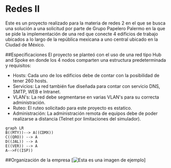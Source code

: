 # Redes II
Este es un proyecto realizado para la materia de redes 2 en el que se busca una solución a una solicitud por parte de Grupo Papelero Palermo
en la que se pide la implementación de una red que conecte 4 edificios de trabajo ubicados a lo largo de la república mexicana a uno central
ubicado en la Ciudad de México. 

##Especificaciones
El proyecto se planteó con el uso de una red tipo Hub and Spoke en donde los 4 nodos comparten una estructura predeterminada y requisitos: 
- Hosts: Cada uno de los edificios debe de contar con la posibilidad de tener 260 hosts.
- Servicios: La red también fue diseñada para contar con servicio DNS, SMTP, WEB e Intranet.
- VLAN's: La red debe segmentarse en varias VLAN's para su correcta administración.
- Ruteo: El ruteo solicitado para este proyecto es estatico.
- Administración: La administración remota de equipos debe de poder realizarse a distancia (Telnet por limitaciones del simulador).

```mermaid
graph LR
B((MTY))--> A((CDMX))
C((QRO)) --> A
D((JAL)) --> A
E((VER)) --> A
A-->F((ISP))
```

##Organización de la empresa
[![Esta es una imagen de ejemplo](https://github.com/aldo-barrios10/ProyectoRedes/extras/estructura.jpg)]
